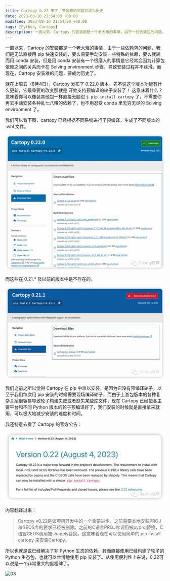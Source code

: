 ```yaml
---
title: Cartopy 0.22 来了！安装难的问题将成为历史
date: 2023-08-10 21:54:00 +08:00
modified: 2023-08-10 21:54:00 +08:00
tags: [Python, Cartopy]
description: 一直以来，Cartopy 的安装都是一个老大难的事情，由于一些依赖包的问题，我们是无法直接用 pip 快速安装的，要么需要手动安装一些特殊的依赖，要么就转而用 conda 安装，但是用 conda 安装有一个很磨人的事情是它经常会因为计算包依赖之间的关系而卡在 Solving environment 步骤，导致安装过程并不丝滑。而现在，Cartopy 安装难的问题，要成为历史了。
---
```


一直以来，Cartopy 的安装都是一个老大难的事情，由于一些依赖包的问题，我们是无法直接用 pip 快速安装的，要么需要手动安装一些特殊的依赖，要么就转而用 conda 安装，但是用 conda 安装有一个很磨人的事情是它经常会因为计算包依赖之间的关系而卡在 Solving environment 步骤，导致安装过程并不丝滑。而现在，Cartopy 安装难的问题，要成为历史了。

就在上周五（8月4日），Cartopy 发布了 0.22.0 版本。先不说这个版本功能有什么更新，它最重要的改变那就是 开始支持预编译的轮子安装了！ 这意味着什么？意味着你可以像装其他包一样直接无脑怼 `$ pip install cartopy` 了，不需要你再去手动安装各种乱七八糟的依赖了，也不用忍受 conda 里无穷无尽的 Solving environment 了。

我们可以看下图，cartopy 已经根据不同系统进行了预编译，生成了不同版本的 .whl 文件。

![01](/assets/img/cartopy-0-22-installation-issues-become-history/01.webp)

而这些在 0.21.* 及以前的版本中是不存在的。

![02](/assets/img/cartopy-0-22-installation-issues-become-history/02.webp)

我们之前之所以觉得 Cartopy 在 pip 中难以安装，是因为它没有预编译轮子，以至于我们每次用 pip 安装的时候需要现场编译轮子，而由于上游包版本的各种复杂关系很容易导致轮子构建失败或者缺失某些库文件，现在 Cartopy 已经把各主要平台和不同 Python 版本的轮子预编译好了，我们安装的时候就是直接拿来就用，可以极大地减少安装的难度和时间。

我还特意去看了 Cartopy 的官方公告：

![03](/assets/img/cartopy-0-22-installation-issues-become-history/03.webp)

内容翻译过来：

> Cartopy v0.22是该项目开发中的一个重要进步。之前需要本地安装PROJ和GEOS库的要求已经被删除。之前的C语言PROJ库调用被pyproj替换，C语言GEOS调用被shapely替换。这意味着现在可以使用简单的 pip install cartopy 来安装Cartopy。

所以也就是说已经解决了非 Python 生态的依赖，转而直接使用已经构建了轮子的 Python 生态包，也就可以丝滑地使用 pip 安装了。从使用便利性上来说，0.22可以说是一个非常重大的里程碑了。

![03](/assets/img/cartopy-0-22-installation-issues-become-history/03.gif)
